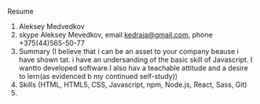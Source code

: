 Resume
1. Aleksey Medvedkov
2. skype Aleksey Mevedkov, email kedraja@gmail.com, phone +375(44)565-50-77
3. Summary (I believe that i can be an asset to your company beause i have shown tat. i have an undersanding of the basic skill of Javascript. I wantto developed software.I also hav a teachable attitude and a desire to lern(as evidenced b my continued self-study))
4. Skills (HTML, HTML5, CSS, Javascript, npm, Node.js, React, Sass, Git)
5. 